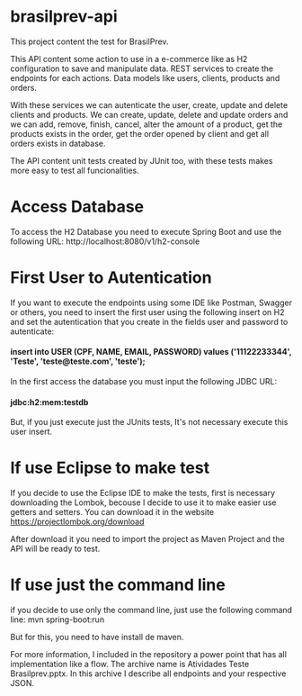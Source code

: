 # brasilprev-api
This project content the test for BrasilPrev.

This API content some action to use in a e-commerce like as H2 configuration to save and manipulate data. REST services to create the endpoints for each actions. Data models like users, clients, products and orders.

With these services we can autenticate the user, create, update and delete clients and products. We can create, update, delete and update orders and we can add, remove, finish, cancel, alter the amount of a product, get the products exists in the order, get the order opened by client and get all orders exists in database.

The API content unit tests created by JUnit too, with these tests makes more easy to test all funcionalities.

# Access Database

To access the H2 Database you need to execute Spring Boot and use the following URL:
http://localhost:8080/v1/h2-console

# First User to Autentication

If you want to execute the endpoints using some IDE like Postman, Swagger or others, you need to insert the first user using the following insert on H2 and set the autentication that you create in the fields user and password to autenticate:

<h4>insert into USER (CPF, NAME, EMAIL, PASSWORD) values ('11122233344', 'Teste', 'teste@teste.com', 'teste');</h4>

In the first access the database you must input the following JDBC URL:
<h4>jdbc:h2:mem:testdb</h4>

But, if you just execute just the JUnits tests, It's not necessary execute this user insert.

# If use Eclipse to make test

If you decide to use the Eclipse IDE to make the tests, first is necessary downloading the Lombok, becouse I decide to use it to make easier use getters and setters.
You can download it in the website https://projectlombok.org/download

After download it you need to import the project as Maven Project and the API will be ready to test.

# If use just the command line

if you decide to use only the command line, just use the following command line:
mvn spring-boot:run

But for this, you need to have install de maven.

For more information, I included in the repository a power point that has all implementation like a flow. The archive name is Atividades Teste Brasilprev.pptx. In this archive I describe all endpoints and your respective JSON.

